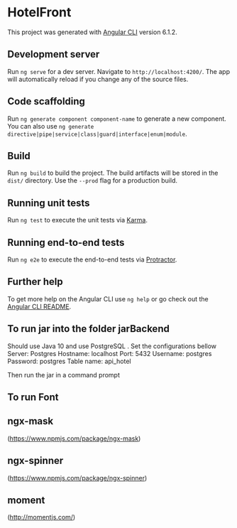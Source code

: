 # HotelFront

This project was generated with [Angular CLI](https://github.com/angular/angular-cli) version 6.1.2.

## Development server

Run `ng serve` for a dev server. Navigate to `http://localhost:4200/`. The app will automatically reload if you change any of the source files.

## Code scaffolding

Run `ng generate component component-name` to generate a new component. You can also use `ng generate directive|pipe|service|class|guard|interface|enum|module`.

## Build

Run `ng build` to build the project. The build artifacts will be stored in the `dist/` directory. Use the `--prod` flag for a production build.

## Running unit tests

Run `ng test` to execute the unit tests via [Karma](https://karma-runner.github.io).

## Running end-to-end tests

Run `ng e2e` to execute the end-to-end tests via [Protractor](http://www.protractortest.org/).

## Further help

To get more help on the Angular CLI use `ng help` or go check out the [Angular CLI README](https://github.com/angular/angular-cli/blob/master/README.md).

## To run  jar into the folder  jarBackend

Should use Java 10 and use PostgreSQL .
Set the configurations bellow
Server: Postgres
Hostname: localhost
Port: 5432
Username: postgres
Password: postgres
Table name: api_hotel

Then run the jar in a command prompt

## To run Font



## ngx-mask
(https://www.npmjs.com/package/ngx-mask)

## ngx-spinner
(https://www.npmjs.com/package/ngx-spinner)

## moment
(http://momentjs.com/)